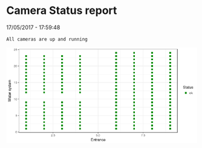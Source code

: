 Camera Status report
================
17/05/2017 - 17:59:48

    All cameras are up and running

![](camreport_files/figure-markdown_github/unnamed-chunk-2-1.png)
